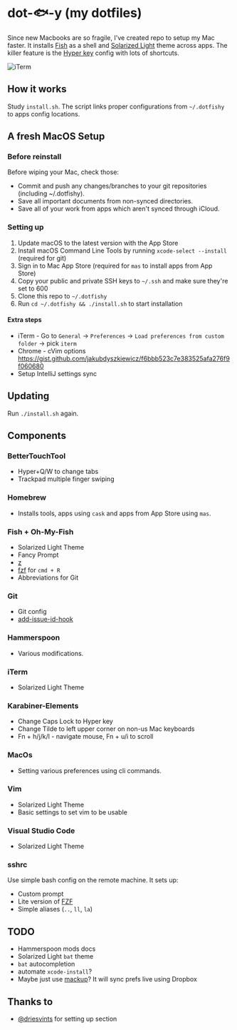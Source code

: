 # dot-🐟-y (my dotfiles)
Since new Macbooks are so fragile, I've created repo to setup my Mac faster.
It installs [Fish](https://fishshell.com/) as a shell and [Solarized Light](https://ethanschoonover.com/solarized/) theme across apps.
The killer feature is the [Hyper key](http://brettterpstra.com/2012/12/08/a-useful-caps-lock-key/) config with lots of shortcuts.

![iTerm](https://i.imgur.com/StrxYCA.png)

## How it works
Study `install.sh`. The script links proper configurations from `~/.dotfishy` to apps config locations.

## A fresh MacOS Setup

### Before reinstall
Before wiping your Mac, check those:
* Commit and push any changes/branches to your git repositories (including ~/.dotfishy).
* Save all important documents from non-synced directories.
* Save all of your work from apps which aren't synced through iCloud.

### Setting up
1. Update macOS to the latest version with the App Store
2. Install macOS Command Line Tools by running `xcode-select --install` (required for git)
3. Sign in to Mac App Store (required for `mas` to install apps from App Store)
4. Copy your public and private SSH keys to `~/.ssh` and make sure they're set to 600
5. Clone this repo to `~/.dotfishy`
6. Run `cd ~/.dotfishy && ./install.sh` to start installation

#### Extra steps
* iTerm - Go to `General` -> `Preferences` -> `Load preferences from custom folder` -> pick `iterm`
* Chrome - cVim options https://gist.github.com/jakubdyszkiewicz/f6bbb523c7e383525afa276f9f060680
* Setup IntelliJ settings sync

## Updating
Run `./install.sh` again.

## Components

### BetterTouchTool
* Hyper+Q/W to change tabs
* Trackpad multiple finger swiping

### Homebrew
* Installs tools, apps using `cask` and apps from App Store using `mas`.

### Fish + Oh-My-Fish
* Solarized Light Theme
* Fancy Prompt
* [z](https://github.com/rupa/z/)
* [fzf](https://github.com/junegunn/fzf) for `cmd + R`
* Abbreviations for Git

### Git
* Git config
* [add-issue-id-hook](https://github.com/pbetkier/add-issue-id-hook)

### Hammerspoon
* Various modifications.

### iTerm
* Solarized Light Theme

### Karabiner-Elements
* Change Caps Lock to Hyper key
* Change Tilde to left upper corner on non-us Mac keyboards
* Fn + h/j/k/l - navigate mouse, Fn + u/i to scroll

### MacOs
* Setting various preferences using cli commands.

### Vim
* Solarized Light Theme
* Basic settings to set vim to be usable

### Visual Studio Code
* Solarized Light Theme

### sshrc
Use simple bash config on the remote machine. It sets up:
* Custom prompt
* Lite version of [FZF](https://github.com/jeetsukumaran/fuzzysnake)
* Simple aliases (`..`, `ll`, `la`)

## TODO
* Hammerspoon mods docs
* Solarized Light `bat` theme
* `bat` autocompletion
* automate `xcode-install`?
* Maybe just use [mackup](https://github.com/lra/mackup)? It will sync prefs live using Dropbox

## Thanks to
* [@driesvints](https://github.com/driesvints/dotfiles#a-fresh-os-x-setup) for setting up section
